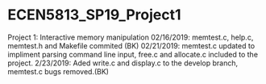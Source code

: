 # ECEN5813_SP19_Project1
Project 1: Interactive memory manipulation
02/16/2019:
memtest.c, help.c, memtest.h and Makefile commited (BK)
02/21/2019:
memtest.c updated to impliment parsing command line input, free.c and allocate.c included to the project.
2/23/2019:
Aded write.c and display.c to the develop branch, memtest.c bugs removed.(BK)